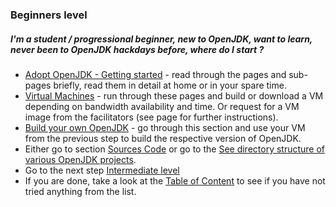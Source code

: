 ### Beginners level

##### I'm a student / progressional beginner, new to OpenJDK, want to learn, never been to OpenJDK hackdays before, where do I start ?

- [Adopt OpenJDK - Getting started](../adopt-openjdk-getting-started/adopt_openjdk_-_getting_started.md) - read through the pages and sub-pages briefly, read them in detail at home or in your spare time.
- [Virtual Machines](../virtual-machines/virtual_machines.md) - run through these pages and build or download a VM depending on bandwidth availability and time. Or request for a VM image from the facilitators (see page for further instructions).
- [Build your own OpenJDK](../binaries/build_your_own_openjdk.md) - go through this section and use your VM from the previous step to build the respective version of OpenJDK.
- Either go to section [Sources Code](../source-code/source_code.md) or go to the [See directory structure of various OpenJDK projects](../intermediate-steps/see_directory_structure_of_various_openjdk_projects.md).
- Go to the next step [Intermediate level](../how-to-navigate/intermediate-level.md)
- If you are done, take a look at the [Table of Content](http://neomatrix369.gitbooks.io/adoptopenjdk-getting-started-kit/content/) to see if you have not tried anything from the list.
